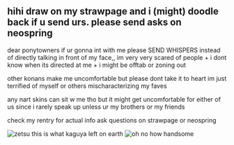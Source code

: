 ## hihi draw on my strawpage and i (might) doodle back if u send urs. please send asks on neospring
dear ponytowners if ur gonna int with me please SEND WHISPERS instead of directly talking in front of my face,, im very very scared of people + i dont know when its directed at me + i might be offtab or zoning out

other konans make me uncomfortable but please dont take it to heart im just terrified of myself or others mischaracterizing my faves

any nart skins can sit w me tho but it might get uncomfortable for either of us since i rarely speak up unless ur my brothers or my friends

check my rentry for actual info ask questions on strawpage or neospring 

![zetsu](https://i.postimg.cc/9MBsPBNf/image.png) this is what kaguya left on earth
![oh no how handsome](https://github.com/user-attachments/assets/53c2ba10-4940-40ea-b340-182fce197f40)



<!--
**MelonOctoling/MelonOctoling** is a ✨ _special_ ✨ repository because its `README.md` (this file) appears on your GitHub profile.

Here are some ideas to get you started:

- 🔭 I’m currently working on ...
- 🌱 I’m currently learning ...
- 👯 I’m looking to collaborate on ...
- 🤔 I’m looking for help with ...
- 💬 Ask me about ...
- 📫 How to reach me: ...
- 😄 Pronouns: ...
- ⚡ Fun fact: ...
-->
